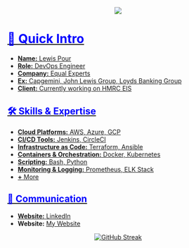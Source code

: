 <p align="center"><img src="https://git-profile-readme-banner.vercel.app/api/python?username=LewisPour&txt=Devops%20Engineer%20|%20Cloud%20Explorer"></p>
<p align="center">
  <a href="https://uk.linkedin.com/in/lewis-pour" target="_blank" rel="noreferrer">
</p>
<h3 align="center">
<h1 style="color: blue;">🚀 Quick Intro</h1>
<ul>
  <li><strong>Name:</strong> Lewis Pour</li>
  <li><strong>Role:</strong> DevOps Engineer</li>
  <li><strong>Company:</strong> Equal Experts</li>
  <li><strong>Ex:</strong> Capgemini, John Lewis Group, Loyds Banking Group</li>
  <li><strong>Client:</strong> Currently working on HMRC EIS</li>
</ul>

<h2 style="color: blue;">🛠️ Skills & Expertise</h2>
<ul>
  <li><strong>Cloud Platforms:</strong> AWS, Azure, GCP</li>
  <li><strong>CI/CD Tools:</strong> Jenkins, CircleCI</li>
  <li><strong>Infrastructure as Code:</strong> Terraform, Ansible</li>
  <li><strong>Containers & Orchestration:</strong> Docker, Kubernetes</li>
  <li><strong>Scripting:</strong> Bash, Python</li>
  <li><strong>Monitoring & Logging:</strong> Prometheus, ELK Stack</li>
  <li><strong>+</strong> More</li>
</ul>

<h2 style="color: blue;">📢 Communication</h2>
<ul>
  <li><strong>Website:</strong> <a href="https://uk.linkedin.com/in/lewis-pour">LinkedIn</a></li>
  <li><strong>Website:</strong> <a href="https://lewisthedeveloper.com/about">My Website</a></li>
</ul>


<p align="center"><a href="https://git.io/streak-stats"><img src="https://streak-stats.demolab.com?user=lewispour&theme=dark" alt="GitHub Streak" /></a></p>

